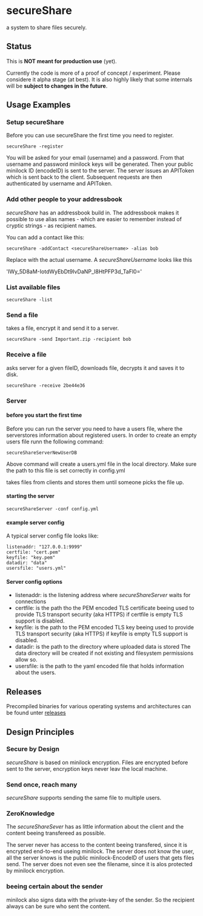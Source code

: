 # secureShare

a system to share files securely.

## Status

This is **NOT meant for production use** (yet).

Currently the code is more of a proof of concept / experiment.
Please considere it alpha stage (at best).
It is also highly likely that some internals will be **subject to changes in the future**.

## Usage Examples

### Setup secureShare

Before you can use secureShare the first time you need to register.

```secureShare -register```

You will be asked for your email (username) and a password.
From that username and password minilock keys will be generated.
Then your public minilock ID (encodeID) is sent to the server.
The server issues an APIToken which is sent back to the client.
Subsequent requests are then authenticated by username and APIToken.

### Add other people to your addressbook

_secureShare_ has an addressbook build in. The addressbook makes it possible 
to use alias names - which are easier to remember instead of cryptic strings - 
as recipient names.

You can add a contact like this:

```secureShare -addContact <secureShareUsername> -alias bob```

Replace <secureShareUsername> with the actual username.
A _secureShareUsername_ looks like this 

 'IWy_5D8aM-IotdWyEbDt9IvDaNP_l8HtPFP3d_TaFl0='

### List available files

```secureShare -list```

### Send a file

takes a file, encrypt it and send it to a server.

```secureShare -send Important.zip -recipient bob```

### Receive a file 

asks server for a given fileID, downloads file, decrypts it and saves it to disk.

```secureShare -receive 2be44e36```

### Server

#### before you start the first time

Before you can run the server you need to have a users file, where the serverstores information about registered users.
In order to create an empty users file runn the following command:

```
secureShareServerNewUserDB
```

Above command will create a users.yml file in the local directory.
Make sure the path to this file is set correctly in config.yml

takes files from clients and stores them until someone picks the file up.

#### starting the server

```secureShareServer -conf config.yml```

#### example server config

A typical server config file looks like:

```
listenaddr: "127.0.0.1:9999"
certfile: "cert.pem"
keyfile: "key.pem"
datadir: "data"
usersfile: "users.yml"
```

#### Server config options

* listenaddr:	is the listening address where _secureShareServer_ waits for connections
* certfile:	is the path tho the PEM encoded TLS certificate beeing used to provide TLS transport security (aka HTTPS)
		if certfile is empty TLS support is disabled.
* keyfile:	is the path to the PEM encoded TLS key beeing used to provide TLS transport security (aka HTTPS)
		if keyfile is empty TLS support is disabled.
* datadir:	is the path to the directory where uploaded data is stored
		The data directory will be created if not existing and filesystem permissions allow so.
* usersfile:	is the path to the yaml encoded file that holds information about the users.

## Releases

Precompiled binaries for various operating systems and architectures can be found unter [releases](https://github.com/scusi/secureShare/releases/)

## Design Principles

### Secure by Design

_secureShare_ is based on minilock encryption.
Files are encrypted before sent to the server, encryption keys never leav the local machine.

### Send once, reach many

_secureShare_ supports sending the same file to multiple users.

### ZeroKnowledge 

The _secureShareSever_ has as little information about the client and the content beeing transfereed as possible.

The server never has access to the content beeing transfered, since it is encrypted end-to-end useing minilock.
The server does not know the user, all the server knows is the public minilock-EncodeID of users that gets files send.
The server does not even see the filename, since it is alos protected by minilock encryption.

### beeing certain about the sender

minilock also signs data with the private-key of the sender.
So the recipient always can be sure who sent the content.

